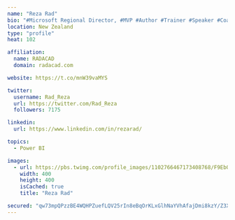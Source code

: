 ```yaml
---
name: "Reza Rad"
bio: "#Microsoft Regional Director, #MVP #Author #Trainer #Speaker #Coach #Consultant #PowerBI "
location: New Zealand
type: "profile"
heat: 102

affiliation:
  name: RADACAD
  domain: radacad.com

website: https://t.co/mnW39vaMYS

twitter:
  username: Rad_Reza
  url: https://twitter.com/Rad_Reza
  followers: 7175

linkedin:
  url: https://www.linkedin.com/in/rezarad/

topics:
  - Power BI

images:
  - url: https://pbs.twimg.com/profile_images/1102766467173408768/F9EbQENa_400x400.png
    width: 400
    height: 400
    isCached: true
    title: "Reza Rad"

secured: "qw73mpQPzzBE4WQHPZuefLQV25rIn8eBqOrKLxGlhNaYVhAfajDmi8kzY/Z3XgCPw456JYDAPdnh+Pcvfp7P9bg+rXeiCVLzcwaUMenIlMnpNwcg+eHD9Jg6ExwNWsBnWrKULKHXgZ7fOciCOizEhlNz7u52pKCgNbKliTxbFb8g+hnWXEvCZYZeuXf6qF0SrLkCUuiVM2wvsmD+4dFyErHMksouNaH3RYNc6a8ZSsu9GHxHj3onffYTOHlX7GwtuP6n8qCpIasaGD8YmslsEXz64oGOpNV4ogkGu9+qpig6QIGlSigzZ5l7qKJ+rJ4WZDc9zhmzmrAG/OiUm1YaMhgm4fGReUUkpnjrB8cc/9vbOG3pZHfGg3F9c9peotEC2PF9yO16WW3VotTwiQkiadYRW+y7THQ88GKxJfe2xCY=;5sSN+lD05RgrMu6RykSIDQ=="
---
```


